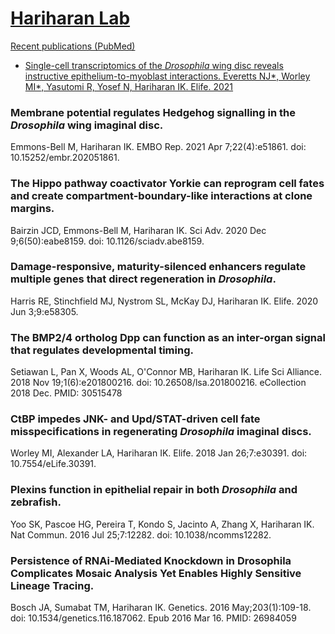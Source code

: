 # [Hariharan Lab](https://mcb.berkeley.edu/labs/hariharan/) 

[Recent publications (PubMed)](https://pubmed.ncbi.nlm.nih.gov/?term=Hariharan+IK&show_snippets=off&sort=pubdate)

* [Single-cell transcriptomics of the *Drosophila* wing disc reveals instructive epithelium-to-myoblast interactions. Everetts NJ*, Worley MI*, Yasutomi R, Yosef N, Hariharan IK. Elife. 2021](https://elifesciences.org/articles/61276)

### Membrane potential regulates Hedgehog signalling in the *Drosophila* wing imaginal disc.
Emmons-Bell M, Hariharan IK.
EMBO Rep. 2021 Apr 7;22(4):e51861. doi: 10.15252/embr.202051861.

### The Hippo pathway coactivator Yorkie can reprogram cell fates and create compartment-boundary-like interactions at clone margins.
Bairzin JCD, Emmons-Bell M, Hariharan IK.
Sci Adv. 2020 Dec 9;6(50):eabe8159. doi: 10.1126/sciadv.abe8159.

### Damage-responsive, maturity-silenced enhancers regulate multiple genes that direct regeneration in *Drosophila*.
Harris RE, Stinchfield MJ, Nystrom SL, McKay DJ, Hariharan IK.
Elife. 2020 Jun 3;9:e58305.

### The BMP2/4 ortholog Dpp can function as an inter-organ signal that regulates developmental timing.
Setiawan L, Pan X, Woods AL, O'Connor MB, Hariharan IK. Life Sci Alliance. 2018 Nov 19;1(6):e201800216. doi: 10.26508/lsa.201800216. eCollection 2018 Dec.
PMID: 30515478

### CtBP impedes JNK- and Upd/STAT-driven cell fate misspecifications in regenerating *Drosophila* imaginal discs.
Worley MI, Alexander LA, Hariharan IK.
Elife. 2018 Jan 26;7:e30391. doi: 10.7554/eLife.30391.

### Plexins function in epithelial repair in both *Drosophila* and zebrafish.
Yoo SK, Pascoe HG, Pereira T, Kondo S, Jacinto A, Zhang X, Hariharan IK.
Nat Commun. 2016 Jul 25;7:12282. doi: 10.1038/ncomms12282.

### Persistence of RNAi-Mediated Knockdown in Drosophila Complicates Mosaic Analysis Yet Enables Highly Sensitive Lineage Tracing.
Bosch JA, Sumabat TM, Hariharan IK.
Genetics. 2016 May;203(1):109-18. doi: 10.1534/genetics.116.187062. Epub 2016 Mar 16.
PMID: 26984059 
